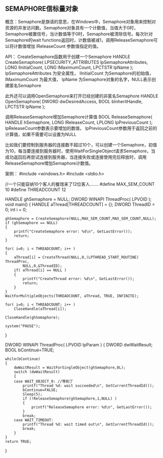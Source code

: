 ## SEMAPHORE信标量对象

概念：Semaphore是旗语的意思，在Windows中，Semaphore对象用来控制对资源的并发访问数。Semaphore对象具有一个计数值，当值大于0时，Semaphore被置信号，当计数值等于0时，Semaphore被清除信号。每次针对Semaphore的wait functions返回时，计数值被减1，调用ReleaseSemaphore可以将计数值增加 lReleaseCount 参数值指定的值。


API：
CreateSemaphore函数用于创建一个Semaphore
HANDLE CreateSemaphore(
LPSECURITY_ATTRIBUTES lpSemaphoreAttributes,
LONG lInitialCount,
LONG lMaximumCount,
LPCTSTR lpName
);
lpSemaphoreAttributes   为安全属性，
lInitialCount           为Semaphore的初始值，
lMaximumCount           为最大值，
lpName                  为Semaphore对象的名字，NULL表示创建匿名Semaphore

此外还可以调用OpenSemaphore来打开已经创建的非匿名Semaphore
HANDLE OpenSemaphore(
DWORD dwDesiredAccess,
BOOL bInheritHandle,
LPCTSTR lpName
);

调用ReleaseSemaphore增加Semaphore计算值
BOOL ReleaseSemaphore(
HANDLE hSemaphore,
LONG lReleaseCount,
LPLONG lpPreviousCount
);
lpReleaseCount参数表示要增加的数值，
lpPreviousCount参数用于返回之前的计算值，如果不需要可以设置为NULL

比如我们要控制到服务器的连接数不超过10个，可以创建一个Semaphore，初值为10，每当要连接到服务器时，使用WaitForSingleObject请求Semaphore，当成功返回后再尝试连接到服务器，当连接失败或连接使用完后释放时，调用ReleaseSemaphore增加Semaphore计数值。


案例：
#include <windows.h>
#include <stdio.h>

//一个只能容纳10个客人的餐馆来了12位客人.......
#define MAX_SEM_COUNT 10
#define THREADCOUNT 12

HANDLE ghSemaphore = NULL;
DWORD WINAPI ThreadProc( LPVOID );
void main()
{
	HANDLE aThread[THREADCOUNT] = {};
	DWORD ThreadID = 0;
	int i = 0;

	ghSemaphore = CreateSemaphore(NULL,MAX_SEM_COUNT,MAX_SEM_COUNT,NULL);
	if (ghSemaphore == NULL) 
	{
		printf("CreateSemaphore error: %d\n", GetLastError());
		return;
	}

	for( i=0; i < THREADCOUNT; i++ )
	{
		aThread[i] = CreateThread(NULL,0,(LPTHREAD_START_ROUTINE) ThreadProc, 
			NULL,0,&ThreadID);
		if( aThread[i] == NULL )
		{
			printf("CreateThread error: %d\n", GetLastError());
			return;
		}
	}
	WaitForMultipleObjects(THREADCOUNT, aThread, TRUE, INFINITE);

	for( i=0; i < THREADCOUNT; i++ )
		CloseHandle(aThread[i]);

	CloseHandle(ghSemaphore);
	
	system("PAUSE");
}

DWORD WINAPI ThreadProc( LPVOID lpParam )
{
	DWORD dwWaitResult; 
	BOOL bContinue=TRUE;

	while(bContinue)
	{
		dwWaitResult = WaitForSingleObject(ghSemaphore,0L);
		switch (dwWaitResult) 
		{ 
		case WAIT_OBJECT_0: //等到了
			printf("Thread %d: wait succeeded\n", GetCurrentThreadId());
			bContinue=FALSE;            
			Sleep(5);
			if (!ReleaseSemaphore(ghSemaphore,1,NULL) )
			{
				printf("ReleaseSemaphore error: %d\n", GetLastError());
			}
			break; 
		case WAIT_TIMEOUT: 
			printf("Thread %d: wait timed out\n", GetCurrentThreadId());
			break; 
		}
	}
	return TRUE;
}

